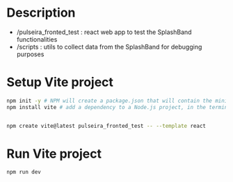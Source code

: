 
# Description
- /pulseira_fronted_test : react web app to test the SplashBand functionalities
- /scripts : utils to collect data from the SplashBand for debugging purposes
# Setup Vite project

```bash
npm init -y # NPM will create a package.json that will contain the minimal information needed to run a Node.js project
npm install vite # add a dependency to a Node.js project, in the terminal


npm create vite@latest pulseira_fronted_test -- --template react
```

# Run Vite project

```bash
npm run dev
```
